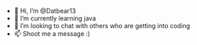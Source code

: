 - 👋 Hi, I’m @Datbear13
- 🌱 I’m currently learning java
- 💞️ I’m looking to chat with others who are getting into coding
- 📫 Shoot me a message :)

<!---
Datbear13/Datbear13 is a ✨ special ✨ repository because its `README.md` (this file) appears on your GitHub profile.
You can click the Preview link to take a look at your changes.
--->
